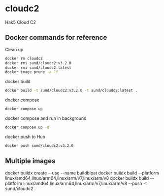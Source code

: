 # cloudc2

Hak5 Cloud C2

## Docker commands for reference

Clean up

```bash
docker rm cloudc2
docker rmi sund/cloudc2:v3.2.0
docker rmi sund/cloudc2:latest
docker image prune -a -f
```

docker build

```bash
docker build -t sund/cloudc2:v3.2.0 -t sund/cloudc2:latest .
```

docker compose

```bash
docker compose up
```

docker compose and run in background

```bash
docker compose up -d
```

docker push to Hub

```bash
docker push sund/cloudc2:v3.2.0
```

## Multiple images
docker buildx create --use --name buildbloat
docker buildx build --platform linux/amd64,linux/arm64,linux/arm/v7,linux/arm/v8
docker buildx build --platform linux/amd64,linux/arm64,linux/arm/v7,linux/arm/v8 --push -t sund/cloudc2 .